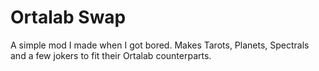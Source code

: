 # Ortalab Swap
A simple mod I made when I got bored.
Makes Tarots, Planets, Spectrals and a few jokers to fit their Ortalab counterparts.
